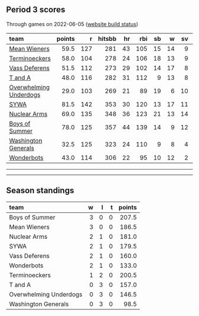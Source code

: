 

## Period 3 scores

Through games on 2022-06-05 ([website build status](https://github.com/brian-bot/pl-site/actions))


|team                                              | points|   r| hitsbb| hr| rbi| sb|  w| sv|  so|   era|  whip|
|:-------------------------------------------------|------:|---:|------:|--:|---:|--:|--:|--:|---:|-----:|-----:|
|[Mean Wieners](./meanwieners)                     |   59.5| 127|    281| 43| 105| 15| 14|  9| 183| 3.684| 1.183|
|[Terminoeckers](./terminoeckers)                  |   58.0| 104|    278| 24| 106| 18| 13|  9| 199| 3.031| 1.062|
|[Vass Deferens](./vassdeferens)                   |   51.5| 112|    273| 29| 102| 14| 17|  8| 182| 3.340| 1.113|
|[T and A](./tanda)                                |   48.0| 116|    282| 31| 112|  9| 13|  8| 153| 3.636| 1.147|
|[Overwhelming Underdogs](./overwhelmingunderdogs) |   29.0| 103|    269| 21|  89| 19|  6| 10| 164| 4.104| 1.302|
|[SYWA](./sywa)                                    |   81.5| 142|    353| 30| 120| 13| 17| 11| 212| 2.923| 1.096|
|[Nuclear Arms](./nucleararms)                     |   69.0| 135|    348| 36| 123| 21| 13| 14| 180| 4.150| 1.267|
|[Boys of Summer](./boysofsummer)                  |   78.0| 125|    357| 44| 139| 14|  9| 12| 209| 2.888| 1.149|
|[Washington Generals](./washingtongenerals)       |   32.5| 125|    323| 24| 110|  9|  8|  4| 160| 5.148| 1.322|
|[Wonderbots](./wonderbots)                        |   43.0| 114|    306| 22|  95| 10| 12|  2| 227| 3.585| 1.165|

* * *
* * *

## Season standings


|team                   |  w|  l|  t| points|
|:----------------------|--:|--:|--:|------:|
|Boys of Summer         |  3|  0|  0|  207.5|
|Mean Wieners           |  3|  0|  0|  186.5|
|Nuclear Arms           |  2|  1|  0|  181.0|
|SYWA                   |  2|  1|  0|  179.5|
|Vass Deferens          |  2|  1|  0|  160.0|
|Wonderbots             |  2|  1|  0|  133.0|
|Terminoeckers          |  1|  2|  0|  200.5|
|T and A                |  0|  3|  0|  157.0|
|Overwhelming Underdogs |  0|  3|  0|  146.5|
|Washington Generals    |  0|  3|  0|   98.5|



